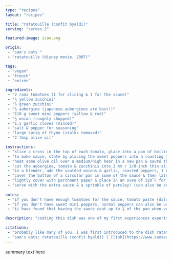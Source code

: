 ```yaml
---
type: "recipes"
layout: "recipes"

title: "ratatouille (confit byaldi)"
serving: "serves 2"

featured-image: icon.png

origin: 
 - "sam's eats "
 - "ratatouille (disney movie, 2007)"

tags:
 - "vegan"
 - "french"
 - "entrée"

ingredients:
 - "2 roma tomatoes (1 for slicing & 1 for the sauce)"
 - "½ yellow zucchini"
 - "½ green zucchini"
 - "½ aubergine (japanese aubergines are best!)"
 - "110 g sweet mini peppers (yellow & red)"
 - "½ onion (roughly chopped)"
 - "1.5 garlic cloves (minced)"
 - "salt & pepper for seasoning"
 - "large sprig of thyme (stalks removed)"
 - "2 tbsp olive oil"

instructions:
 - "slice a cross in the top of each tomato, place into a pan of boiling water & blanch for 30 seconds. remove immediately & place in ice cold water. once cooled, peel off skins"
 - "to make sauce, state by placing the sweet peppers into a roasting tray, season with some salt & coat in olive oil. roast for 20 mins at 390˚F until starting to blister. remove from the oven & leave to cool. once cooled, remove the stalks & scrape out the seeds"
 - "heat some olive oil over a medium/high hear in a new pan & sauté the onions & garlic until translucent (5-10 mins)"
 - "cut the aubergine, tomato & zucchinis into 2 mm / 1/8-inch thin slices (using a mandolin or knife)"
 - "in a blender, add the sautéed onions & garlic, roasted peppers, 1 of the peeled tomatoes, thyme & some salt & pepper to taste. blend until smooth"
 - "cover the bottom of a circular pan in some of the sauce & then later the slices of vegetables over the top in order aubergine, tomato, yellow zucchini, green zucchini. once layered, cover in a generous pinch of salt & a good glug of olive oil"
 - "lightly cover with parchment paper & place in an oven of 320˚F for 40 mins. remove the parchment paper & cook for a further 10 mins until ready to serve. this will leave the vegetables with a slight bite & helps hold the shape when plating up. if softer vegetables are preferred, cook for an initial 1 hour instead of 40 mins, followed by 10 mins uncovered"
 - "serve with the extra sauce & a sprinkle of parsley! (can also be served with rice)"
 
notes:
 - "if you don't have enough tomatoes for the sauce, tomato paste (diluted with some vegetable broth or water) can be a good substitute"
 - "if you don't have sweet mini peppers, normal peppers can also be used for this recipe"
 - "ii have found that having the sauce coat up to ¾ of the pan when vegetables are set in circles is best. traditionally, ratatouille originated from the working class as a pot stew made from leftovers, so the broth is very important to the recipe!"

description: "cooking this dish was one of my first experiences experimenting with different cuisines & styles of cooking, inspired by the disney movie <i>ratatouille</i>! i definitely got much better at the recipe every time i made it, with the most recent one being my best yet! so time definitely helps with the process. this is your sign to make that one dish you’ve been craving :)"

citations: 
 - "probably like many of you, i was first introduced to the dish ratatouille from the 2007 disney movie! i’ve always wanted to be able to cook it, & i have finally learned how! remi & linguini are my childhood favorites :)"
 - "sam's eats: ratatouille (confit byaldi) ( [link](https://www.samseatsonline.com/post/ratatouille-confit-byaldi) )"
---
```


summary text here
